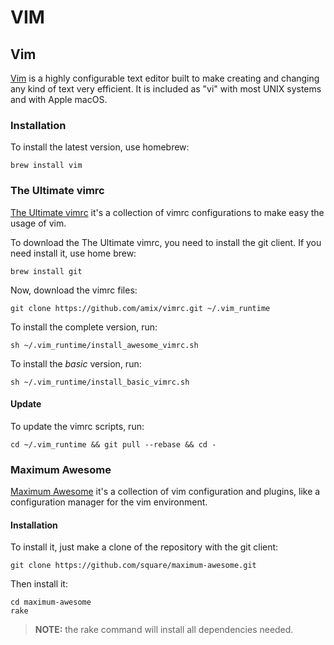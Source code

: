 # VIM



## Vim <a id="vim"></a>

[Vim](http://www.vim.org/) is a highly configurable text editor built to make creating and changing any kind of text very efficient. It is included as "vi" with most UNIX systems and with Apple macOS.

### Installation <a id="installation"></a>

To install the latest version, use homebrew:

```text
brew install vim
```

### The Ultimate vimrc <a id="the-ultimate-vimrc"></a>

[The Ultimate vimrc](https://github.com/amix/vimrc) it's a collection of vimrc configurations to make easy the usage of vim.

To download the The Ultimate vimrc, you need to install the git client. If you need install it, use home brew:

```text
brew install git
```

Now, download the vimrc files:

```text
git clone https://github.com/amix/vimrc.git ~/.vim_runtime
```

To install the complete version, run:

```text
sh ~/.vim_runtime/install_awesome_vimrc.sh
```

To install the _basic_ version, run:

```text
sh ~/.vim_runtime/install_basic_vimrc.sh
```

#### Update <a id="update"></a>

To update the vimrc scripts, run:

```text
cd ~/.vim_runtime && git pull --rebase && cd -
```

### Maximum Awesome <a id="maximum-awesome"></a>

[Maximum Awesome](https://github.com/square/maximum-awesome) it's a collection of vim configuration and plugins, like a configuration manager for the vim environment.

#### Installation <a id="installation"></a>

To install it, just make a clone of the repository with the git client:

```text
git clone https://github.com/square/maximum-awesome.git
```

Then install it:

```text
cd maximum-awesome
rake
```

> **NOTE:** the rake command will install all dependencies needed.

